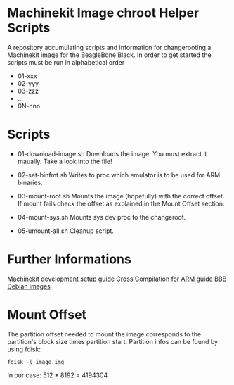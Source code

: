 Machinekit Image chroot Helper Scripts
======================================
A repository accumulating scripts and information for changerooting a Machinekit image for the BeagleBone Black. 
In order to get started the scripts must be run in alphabetical order

* 01-xxx
* 02-yyy
* 03-zzz
* ...
* 0N-nnn

Scripts
=======
* 01-download-image.sh
Downloads the image. You must extract it maually. Take a look into the file!

* 02-set-binfmt.sh
Writes to proc which emulator is to be used for ARM binaries.

* 03-mount-root.sh
Mounts the image (hopefully) with the correct offset. If mount fails check the offset as explained in the Mount Offset section.

* 04-mount-sys.sh
Mounts sys dev proc to the changeroot.

* 05-umount-all.sh
Cleanup script.


Further Informations
====================
[Machinekit development setup guide](http://www.machinekit.io/docs/developing/machinekit-developing/#install-development-packages)
[Cross Compilation for ARM guide](https://community.arm.com/iot/embedded/b/embedded-blog/posts/cross-compilation-for-arm)
[BBB Debian images](http://elinux.org/Beagleboard:BeagleBoneBlack_Debian#BBW.2FBBB_.28All_Revs.29_Machinekit)


Mount Offset
============
The partition offset needed to mount the image corresponds to the partition's block size times partition start.
Partition infos can be found by using fdisk:

````
fdisk -l image.img
````
In our case: 512 * 8192 = 4194304


